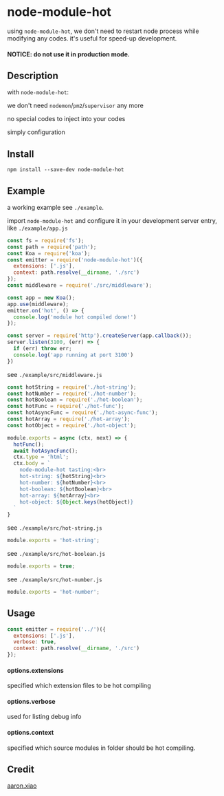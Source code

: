 # node-module-hot
using `node-module-hot`, we don't need to restart node process while modifying any codes. it's useful for speed-up development.

#### NOTICE: do not use it in production mode.

## Description
with `node-module-hot`:

we don't need `nodemon`/`pm2`/`supervisor` any more

no special codes to inject into your codes

simply configuration

## Install
`npm install --save-dev node-module-hot`

## Example
a working example see `./example`.

import `node-module-hot` and configure it in your development server entry, like `./example/app.js`
```JavaScript
const fs = require('fs');
const path = require('path');
const Koa = require('koa');
const emitter = require('node-module-hot')({
  extensions: ['.js'],
  context: path.resolve(__dirname, './src')
});
const middleware = require('./src/middleware');

const app = new Koa();
app.use(middleware);
emitter.on('hot', () => {
  console.log('module hot compiled done!')
});

const server = require('http').createServer(app.callback());
server.listen(3100, (err) => {
  if (err) throw err;
  console.log('app running at port 3100')
})
```
see `./example/src/middleware.js`
```JavaScript
const hotString = require('./hot-string');
const hotNumber = require('./hot-number');
const hotBoolean = require('./hot-boolean');
const hotFunc = require('./hot-func');
const hotAsyncFunc = require('./hot-async-func');
const hotArray = require('./hot-array');
const hotObject = require('./hot-object');

module.exports = async (ctx, next) => {
  hotFunc();
  await hotAsyncFunc();
  ctx.type = 'html';
  ctx.body = `
    node-module-hot tasting:<br>
    hot-string: ${hotString}<br>
    hot-number: ${hotNumber}<br>
    hot-boolean: ${hotBoolean}<br>
    hot-array: ${hotArray}<br>
    hot-object: ${Object.keys(hotObject)}
  `
}
```
see `./example/src/hot-string.js`
```JavaScript
module.exports = 'hot-string';
```
see `./example/src/hot-boolean.js`
```JavaScript
module.exports = true;
```
see `./example/src/hot-number.js`
```JavaScript
module.exports = 'hot-number';
```

## Usage
```JavaScript
const emitter = require('../')({
  extensions: ['.js'],
  verbose: true,
  context: path.resolve(__dirname, './src')
});
```
#### options.extensions
specified which extension files to be hot compiling

#### options.verbose
used for listing debug info

#### options.context
specified which source modules in folder should be hot compiling.

## Credit
[aaron.xiao](http://veryos.com)